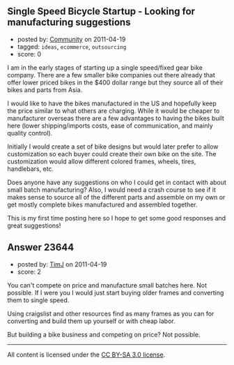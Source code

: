 ## Single Speed Bicycle Startup - Looking for manufacturing suggestions

- posted by: [Community](https://stackexchange.com/users/-1/-1-community) on 2011-04-19
- tagged: `ideas`, `ecommerce`, `outsourcing`
- score: 0

I am in the early stages of starting up a single speed/fixed gear bike company. There are a few smaller bike companies out there already that offer lower priced bikes in the $400 dollar range but they source all of their bikes and parts from Asia.  

I would like to have the bikes manufactured in the US and hopefully keep the price similar to what others are charging. While it would be cheaper to manufacturer overseas there are a few advantages to having the bikes built here (lower shipping/imports costs, ease of communication, and mainly quality control).

Initially I would create a set of bike designs but would later prefer to allow customization so each buyer could create their own bike on the site. The customization would allow different colored frames, wheels, tires, handlebars, etc.

Does anyone have any suggestions on who I could get in contact with about small batch manufacturing? Also, I would need a crash course to see if it makes sense to source all of the different parts and assemble on my own or get mostly complete bikes manufactured and assembled together.

This is my first time posting here so I hope to get some good responses and great suggestions!


## Answer 23644

- posted by: [TimJ](https://stackexchange.com/users/-1/1172-timj) on 2011-04-19
- score: 2

You can't compete on price and manufacture small batches here.  Not possible.  If I were you I would just start buying older frames and converting them to single speed.  

Using craigslist and other resources find as many frames as you can for converting and build them up yourself or with cheap labor.

But building a bike business and competing on price?  Not possible.  



---

All content is licensed under the [CC BY-SA 3.0 license](https://creativecommons.org/licenses/by-sa/3.0/).
